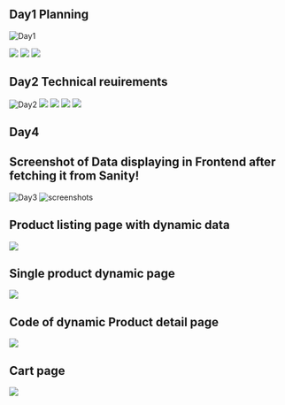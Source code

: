 ## Day1 Planning
![Day1](public/image/docs2.jpeg)

![](public/image/docs.jpeg)
![](public/image/doc%20(9).jpeg)
![](public/image/doc%20(8).jpeg)


## Day2 Technical reuirements
![Day2](public/image/doc%20(2).jpeg)
![](public/image/doc%20(5).jpeg)
![](public/image/doc%20(4).jpeg)
![](public/image/doc%20(3).jpeg)
![](public/image/doc%20(13).jpeg)


## Day4
## Screenshot of Data displaying in Frontend after fetching it from Sanity!
![Day3](public/image/ss1.jpeg)
![screenshots](public/image/ss2.jpeg)
## Product listing page with dynamic data
![](public/image/ss-3.png)
## Single product dynamic page 
![](public/image/ss-2.png)
## Code of dynamic Product detail page
![](public/image/ss-1.png)
## Cart page
![](public/image/ss-4.png)